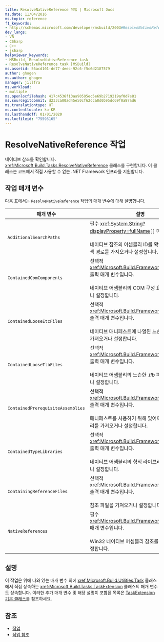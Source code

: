 ```yaml
---
title: ResolveNativeReference 작업 | Microsoft Docs
ms.date: 11/04/2016
ms.topic: reference
f1_keywords:
- http://schemas.microsoft.com/developer/msbuild/2003#ResolveNativeReference
dev_langs:
- VB
- CSharp
- C++
- jsharp
helpviewer_keywords:
- MSBuild, ResolveNativeReference task
- ResolveNativeReference task [MSBuild]
ms.assetid: 56acd101-de77-4eec-92c6-f5c6d2187579
author: ghogen
ms.author: ghogen
manager: jillfra
ms.workload:
- multiple
ms.openlocfilehash: 417c4536f13aa90505ec5e69b2719219af0d7e81
ms.sourcegitcommit: d233ca00ad45e50cf62cca0d0b95dc69f0a87ad6
ms.translationtype: HT
ms.contentlocale: ko-KR
ms.lasthandoff: 01/01/2020
ms.locfileid: "75595165"
---
```

# <a name="resolvenativereference-task"></a>ResolveNativeReference 작업
네이티브 참조를 확인합니다. <xref:Microsoft.Build.Tasks.ResolveNativeReference> 클래스를 구현합니다. 이 클래스는 코드에서 직접 사용할 수 없는 .NET Framework 인프라를 지원합니다.

## <a name="task-parameters"></a>작업 매개 변수
 다음 표에서는 `ResolveNativeReference` 작업의 매개 변수에 대해 설명합니다.

|매개 변수|설명|
|---------------|-----------------|
|`AdditionalSearchPaths`|필수 <xref:System.String?displayProperty=fullName>`[]` 매개 변수입니다.<br /><br /> 네이티브 참조의 어셈블리 ID를 확인하기 위한 검색 경로를 가져오거나 설정합니다.|
|`ContainedComComponents`|선택적 <xref:Microsoft.Build.Framework.ITaskItem>`[]` 출력 매개 변수입니다.<br /><br /> 네이티브 어셈블리의 COM 구성 요소를 가져오거나 설정합니다.|
|`ContainedLooseEtcFiles`|선택적 <xref:Microsoft.Build.Framework.ITaskItem>`[]` 출력 매개 변수입니다.<br /><br /> 네이티브 매니페스트에 나열된 느슨한 *Etc* 파일을 가져오거나 설정합니다.|
|`ContainedLooseTlbFiles`|선택적 <xref:Microsoft.Build.Framework.ITaskItem>`[]` 출력 매개 변수입니다.<br /><br /> 네이티브 어셈블리의 느슨한 *.tlb* 파일을 가져오거나 설정합니다.|
|`ContainedPrerequisiteAssemblies`|선택적 <xref:Microsoft.Build.Framework.ITaskItem>`[]` 출력 매개 변수입니다.<br /><br /> 매니페스트를 사용하기 위해 있어야 하는 어셈블리를 가져오거나 설정합니다.|
|`ContainedTypeLibraries`|선택적 <xref:Microsoft.Build.Framework.ITaskItem>`[]` 출력 매개 변수입니다.<br /><br /> 네이티브 어셈블리의 형식 라이브러리를 가져오거나 설정합니다.|
|`ContainingReferenceFiles`|선택적 <xref:Microsoft.Build.Framework.ITaskItem>`[]` 출력 매개 변수입니다.<br /><br /> 참조 파일을 가져오거나 설정합니다.|
|`NativeReferences`|필수 <xref:Microsoft.Build.Framework.ITaskItem>`[]` 매개 변수입니다.<br /><br /> Win32 네이티브 어셈블리 참조를 가져오거나 설정합니다.|

## <a name="remarks"></a>설명
 이 작업은 위에 나와 있는 매개 변수 외에 <xref:Microsoft.Build.Utilities.Task> 클래스에서 직접 상속하는 <xref:Microsoft.Build.Tasks.TaskExtension> 클래스의 매개 변수도 상속합니다. 이러한 추가 매개 변수 및 해당 설명이 포함된 목록은 [TaskExtension 기본 클래스](../msbuild/taskextension-base-class.md)를 참조하세요.

## <a name="see-also"></a>참조
- [작업](../msbuild/msbuild-tasks.md)
- [작업 참조](../msbuild/msbuild-task-reference.md)
